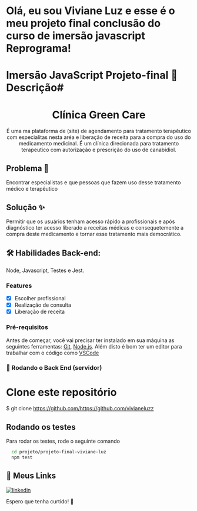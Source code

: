 # Olá, eu sou Viviane Luz e esse é o meu projeto final conclusão do curso de imersão javascript Reprograma! 

# Imersão JavaScript Projeto-final 🚀 Descrição#
<h1 align="center"> Clínica Green Care</h1>

<p align="center">É uma ma plataforma de (site) de agendamento para tratamento terapêutico com especialitas nesta aréa e liberação de receita para a compra do uso do medicamento medicinal.
É um clínica direcionada para tratamento terapeutico com autorização e prescrição do uso de canabidiol.</p>

## Problema 🧠
Encontrar especialistas e que pessoas que fazem uso desse tratamento médico e terapêutico

## Solução ✨
Permitir que os usuários tenham acesso rápido a profissionais e após diagnóstico ter acesso liberado a receitas médicas e consequetemente a compra deste medicamento e tornar esse tratamento mais democrático.

## 🛠 Habilidades **Back-end:** 
Node, Javascript, Testes e Jest.

### Features

- [x] Escolher profissional
- [x] Realização de consulta
- [x] Liberação de receita

### Pré-requisitos

Antes de começar, você vai precisar ter instalado em sua máquina as seguintes ferramentas:
[Git](https://git-scm.com), [Node.js](https://nodejs.org/en/). 
Além disto é bom ter um editor para trabalhar com o código como [VSCode](https://code.visualstudio.com/)

### 🎲 Rodando o Back End (servidor)

# Clone este repositório
$ git clone <https://github.com/https://github.com/vivianeluzz>

## Rodando os testes
Para rodar os testes, rode o seguinte comando

```bash
  cd projeto/projeto-final-viviane-luz
  npm test
```

## 🔗 Meus Links

[![linkedin](https://img.shields.io/badge/linkedin-0A66C2?style=for-the-badge&logo=linkedin&logoColor=white)](https://www.linkedin.com/in/viviane-luz/)

Espero que  tenha curtido! 💜